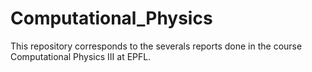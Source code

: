 # Computational_Physics
This repository corresponds to the severals reports done in the course Computational Physics III at EPFL.
